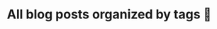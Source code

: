 ---
layout: tags
permalink: /tags/
title: "All blog posts organized by tags 🔖"
author_profile: true
---